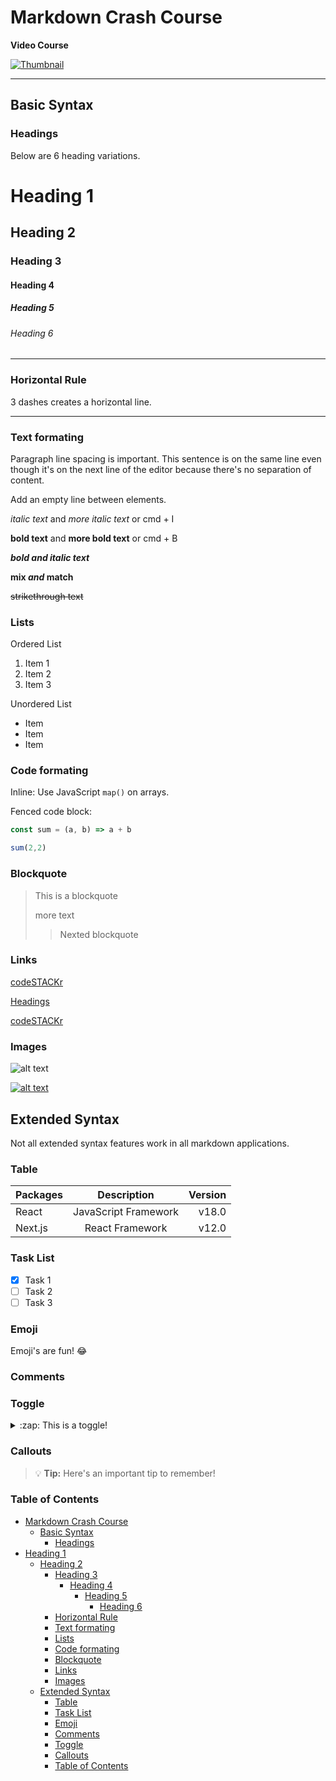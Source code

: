 # Markdown Crash Course

**Video Course**

[![Thumbnail](https://img.youtube.com/vi/ftOBvusMHjQ/maxresdefault.jpg)](https://youtu.be/ftOBvusMHjQ)

--- 

## Basic Syntax

### Headings

Below are 6 heading variations. 

# Heading 1

## Heading 2

### Heading 3

#### Heading 4

##### Heading 5

###### Heading 6

---

### Horizontal Rule

3 dashes creates a horizontal line.

---

### Text formating

Paragraph line spacing is important.
This sentence is on the same line even though it's on the next line of the editor because there's no separation of content.

Add an empty line between elements.

*italic text* and _more italic text_ or cmd + I

**bold text** and __more bold text__ or cmd + B

***bold and italic text*** 

**mix *and* match**

~~strikethrough text~~

### Lists

Ordered List

1. Item 1
1. Item 2
1. Item 3

Unordered List

- Item
- Item
- Item

### Code formating

Inline: Use JavaScript `map()` on arrays. 

Fenced code block:

```js
const sum = (a, b) => a + b

sum(2,2)
```

### Blockquote

> This is a blockquote
> 
> more text
> 
> > Nexted blockquote

### Links

[codeSTACKr](https://youtube.com/codeSTACKr 'codeSTACKr YouTube')

[Headings](#headings)

[codeSTACKr][cs]

[cs]: https://youtube.com/codeSTACKr 'codeSTACKr YouTube'

### Images

![alt text](/codecat.png)

[![alt text](/codecat.png)](https://codecats.xyz)

## Extended Syntax

Not all extended syntax features work in all markdown applications. 

### Table

| Packages | Description          | Version |
| :---     |    :----:            |    ---: |
| React    | JavaScript Framework | v18.0   |
| Next.js  | React Framework      | v12.0   |

### Task List

- [x] Task 1
- [ ] Task 2
- [ ] Task 3

### Emoji

Emoji's are fun! :joy:

### Comments

[This is a hidden comment.]: # 

### Toggle

<details>
  <summary>:zap: This is a toggle!</summary>

  Contents of toggle.
</details>

### Callouts

> :bulb: **Tip:** Here's an important tip to remember!

### Table of Contents

- [Markdown Crash Course](#markdown-crash-course)
  - [Basic Syntax](#basic-syntax)
    - [Headings](#headings)
- [Heading 1](#heading-1)
  - [Heading 2](#heading-2)
    - [Heading 3](#heading-3)
      - [Heading 4](#heading-4)
        - [Heading 5](#heading-5)
          - [Heading 6](#heading-6)
    - [Horizontal Rule](#horizontal-rule)
    - [Text formating](#text-formating)
    - [Lists](#lists)
    - [Code formating](#code-formating)
    - [Blockquote](#blockquote)
    - [Links](#links)
    - [Images](#images)
  - [Extended Syntax](#extended-syntax)
    - [Table](#table)
    - [Task List](#task-list)
    - [Emoji](#emoji)
    - [Comments](#comments)
    - [Toggle](#toggle)
    - [Callouts](#callouts)
    - [Table of Contents](#table-of-contents)
